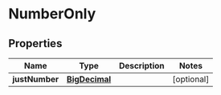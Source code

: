 

# NumberOnly

## Properties

Name | Type | Description | Notes
------------ | ------------- | ------------- | -------------
**justNumber** | [**BigDecimal**](BigDecimal.md) |  |  [optional]



